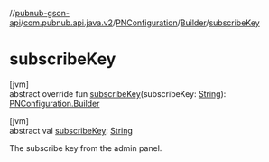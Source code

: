 //[pubnub-gson-api](../../../../index.md)/[com.pubnub.api.java.v2](../../index.md)/[PNConfiguration](../index.md)/[Builder](index.md)/[subscribeKey](subscribe-key.md)

# subscribeKey

[jvm]\
abstract override fun [subscribeKey](subscribe-key.md)(subscribeKey: [String](https://kotlinlang.org/api/latest/jvm/stdlib/kotlin-stdlib/kotlin/-string/index.html)): [PNConfiguration.Builder](index.md)

[jvm]\
abstract val [subscribeKey](subscribe-key.md): [String](https://kotlinlang.org/api/latest/jvm/stdlib/kotlin-stdlib/kotlin/-string/index.html)

The subscribe key from the admin panel.
